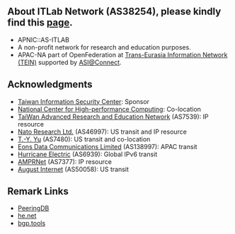 ## About ITLab Network (AS38254), please kindly find this [page](https://connect.itlab.cc).
* APNIC::AS-ITLAB
* A non-profit network for research and education purposes.
* APAC-NA part of OpenFederation at [Trans-Eurasia Information Network (TEIN)](https://www.tein3.net/) supported by [ASI@Connect](https://www.tein.asia/).

## Acknowledgments
* [Taiwan Information Security Center](https://www.twisc.org/): Sponsor
* [National Center for High-performance Computing](https://www.nchc.org.tw/): Co-location
* [TaiWan Advanced Research and Education Network](https://www.twaren.net/english/) (AS7539): IP resource
* [Nato Research Ltd.](https://internet.nat.moe/) (AS46997): US transit and IP resource
* [T.-Y. Yu](https://network.steveyi.net/) (AS7480): US transit and co-location
* [Eons Data Communications Limited](#) (AS138997): APAC transit
* [Hurricane Electric](https://bgp.he.net/) (AS6939): Global IPv6 transit
* [AMPRNet](https://portal.ampr.org/) (AS7377): IP resource
* [August Internet](https://www.august.tw/) (AS50058): US transit

## Remark Links
* [PeeringDB](https://as38254.peeringdb.com/)  
* [he.net](https://bgp.he.net/AS38254)  
* [bgp.tools](https://bgp.tools/as/38254)
